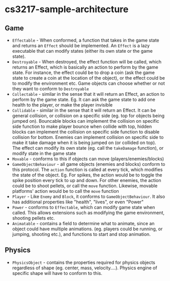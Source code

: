 # cs3217-sample-architecture

## Game

- `Effectable` - When conformed, a function that takes in the game state and returns an `Effect` should be implemented. An `Effect` is a lazy executable that can modify states (either its own state or the game state).
- `Destroyable` - When destroyed, the effect function will be called, which returns an Effect, which is basically an action to perform by the game state. For instance, the effect could be to drop a coin (ask the game state to create a coin at the location of the object), or the effect could be to modify the environment etc. Game objects can choose whether or not they want to conform to `Destroyable`
- `Collectable` - similar in the sense that it will return an Effect, an action to perform by the game state. Eg. It can ask the game state to add one health to the player, or make the player invisible
- `Collidable` - similar in the sense that it will return an Effect. It can be general collision, or collision on a specific side (eg. top for objects being jumped on). Bouncable blocks can implement the collision on specific side function to make player bounce when collide with top, hidden blocks can implement the collision on specific side function to disable collision for bottom. Enemies can implement collision on specific side to make it take damage when it is being jumped on (or collided on top). The effect can modify its own state (eg. call the `takeDamage` function), or modify state in the game state
- `Movable` - conforms to this if objects can move (players/enemies/blocks)
- `GameObjectBehaviour` - all game objects (enemies and blocks) conform to this protocol. The `action` function is called at every tick, which modifies the state of the object. Eg. For spikes, the action would be to toggle the spike position every tick to up and down. For other enemies, the action could be to shoot pellets, or call the `move` function. Likewise, movable platforms' action would be to call the `move` function
- `Player` - Like `Enemy` and `Block`, it conforms to `GameObjectBehaviour`. It also has additional properties like "health", "lives", or even "Power"
- `Power` - conforms to `Effectable`, which can modify game state when called. This allows extensions such as modifying the game environment, shooting pellets etc.
- `Animatable` - contains a field to determine what to animate, since an object could have multiple animations. (eg. players could be running, or jumping, shooting etc.), and functions to start and stop animation.

## Physics

- `PhysicsObject` - contains the properties required for physics objects regardless of shape (eg. center, mass, velocity....). Physics engine of specific shape will have to conform to this.
